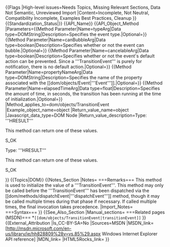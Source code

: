 {{Flags
|High-level issues=Needs Topics, Missing Relevant Sections, Data Not Semantic, Unreviewed Import
|Content=Incomplete, Not Neutral, Compatibility Incomplete, Examples Best Practices, Cleanup
}}
{{Standardization_Status|}}
{{API_Name}}
{{API_Object_Method
|Parameters={{Method Parameter|Name=typeArg|Data type=DOMString|Description=Specifies the event type.|Optional=}}
{{Method Parameter|Name=canBubbleArg|Data type=boolean|Description=Specifies whether or not the event can bubble.|Optional=}}
{{Method Parameter|Name=cancelableArg|Data type=boolean|Description=Specifies whether or not the event's default action can be prevented. Since a '''TransitionEvent''' is purely for notification, there is no default action.|Optional=}}
{{Method Parameter|Name=propertyNameArg|Data type=DOMString|Description=Specifies the name of the property associated with the [[dom/objects/Event|'''Event''']].|Optional=}}
{{Method Parameter|Name=elapsedTimeArg|Data type=float|Description=Specifies the amount of time, in seconds, the transition has been running at the time of initialization.|Optional=}}
|Method_applies_to=dom/objects/TransitionEvent
|Example_object_name=object
|Return_value_name=object
|Javascript_data_type=DOM Node
|Return_value_description=Type: '''HRESULT'''

This method can return one of these values.

S_OK

Type: '''HRESULT'''

This method can return one of these values.

S_OK


}}
{{Topics|DOM}}
{{Notes_Section
|Notes=
===Remarks===
This method is used to initialize the value of a '''TransitionEvent'''. This method may only be called before the '''TransitionEvent''' has been dispatched via the [[dom/methods/dispatchEvent|'''dispatchEvent''']] method, though it may be called multiple times during that phase if necessary. If called multiple times, the final invocation takes precedence.
|Import_Notes=
===Syntax===
}}
{{See_Also_Section
|Manual_sections=
===Related pages (MSDN)===
*<code>[[dom/objects/TransitionEvent|transitionEvent]]</code>
}}
{{External_Attribution
|Is_CC-BY-SA=No
|Sources=MSDN
|MSDN_link=[http://msdn.microsoft.com/en-us/library/ie/hh828809%28v=vs.85%29.aspx Windows Internet Explorer API reference]
|MDN_link=
|HTML5Rocks_link=
}}